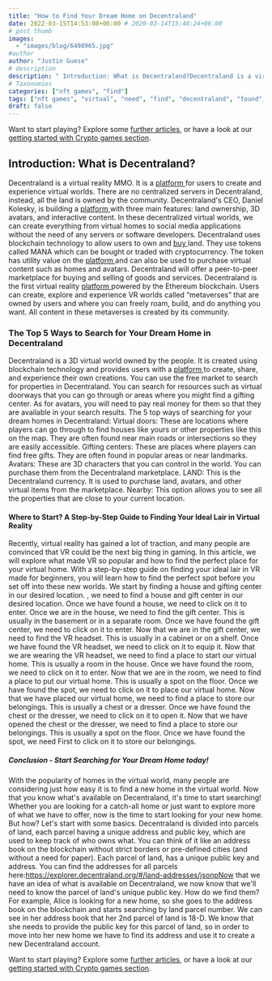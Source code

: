```yaml
---
title: "How to Find Your Dream Home on Decentraland"
date: 2022-03-15T14:53:08+06:00 # 2020-03-14T15:40:24+06:00
# post thumb
images:
  - "images/blog/6498965.jpg"
#author
author: "Justin Guese"
# description
description: " Introduction: What is Decentraland?Decentraland is a virtual reality MMO. It is a [ platform ](https://accounts.binance.com/en/register?ref=37092355) for "
# Taxonomies
categories: ["nft games", "find"]
tags: ["nft games", "virtual", "need", "find", "decentraland", "found", "vr"]
draft: false
---
```



Want to start playing? Explore some [further articles](/blog/), or have a look at our [getting started with Crypto games section](/services/how-do-i-get-started/).


## Introduction: What is Decentraland?

Decentraland is a virtual reality MMO. It is a [ platform ](https://accounts.binance.com/en/register?ref=37092355) for users to create and experience virtual worlds. There are no centralized servers in Decentraland, instead, all the land is owned by the community. Decentraland's CEO, Daniel Kolesky, is building a [ platform ](https://accounts.binance.com/en/register?ref=37092355) with three main features: land ownership, 3D avatars, and interactive content. In these decentralized virtual worlds, we can create everything from virtual homes to social media applications without the need of any servers or software developers. Decentraland uses blockchain technology to allow users to own and [ buy ](https://accounts.binance.com/en/register?ref=37092355) land. They use tokens called MANA which can be bought or traded with cryptocurrency. The token has utility value on the [ platform ](https://accounts.binance.com/en/register?ref=37092355) and can also be used to purchase virtual content such as homes and avatars. Decentraland will offer a peer-to-peer marketplace for buying and selling of goods and services. Decentraland is the first virtual reality [ platform ](https://accounts.binance.com/en/register?ref=37092355) powered by the Ethereum blockchain. Users can create, explore and experience VR worlds called “metaverses” that are owned by users and where you can freely roam, build, and do anything you want. All content in these metaverses is created by its community.

### The Top 5 Ways to Search for Your Dream Home in Decentraland

Decentraland is a 3D virtual world owned by the people. It is created using blockchain technology and provides users with a [ platform ](https://accounts.binance.com/en/register?ref=37092355) to create, share, and experience their own creations.
You can use the free market to search for properties in Decentraland. You can search for resources such as virtual doorways that you can go through or areas where you might find a gifting center. As for avatars, you will need to pay real money for them so that they are available in your search results.
The 5 top ways of searching for your dream homes in Decentraland:
Virtual doors: These are locations where players can go through to find houses like yours or other properties like this on the map. They are often found near main roads or intersections so they are easily accessible. 
Gifting centers: These are places where players can find free gifts. They are often found in popular areas or near landmarks. 
Avatars: These are 3D characters that you can control in the world. You can purchase them from the Decentraland marketplace. 
LAND: This is the Decentraland currency. It is used to purchase land, avatars, and other virtual items from the marketplace.
Nearby: This option allows you to see all the properties that are close to your current location.

#### Where to Start? A Step-by-Step Guide to Finding Your Ideal Lair in Virtual Reality

Recently, virtual reality has gained a lot of traction, and many people are convinced that VR could be the next big thing in gaming.
In this article, we will explore what made VR so popular and how to find the perfect place for your virtual home. With a step-by-step guide on finding your ideal lair in VR made for beginners, you will learn how to find the perfect spot before you set off into these new worlds.
We start by finding a house and gifting center in our desired location.
, we need to find a house and gift center in our desired location. 
Once we have found a house, we need to click on it to enter. 
Once we are in the house, we need to find the gift center. This is usually in the basement or in a separate room. 
Once we have found the gift center, we need to click on it to enter. 
Now that we are in the gift center, we need to find the VR headset. This is usually in a cabinet or on a shelf. 
Once we have found the VR headset, we need to click on it to equip it. 
Now that we are wearing the VR headset, we need to find a place to start our virtual home. This is usually a room in the house. 
Once we have found the room, we need to click on it to enter. 
Now that we are in the room, we need to find a place to put our virtual home. This is usually a spot on the floor. 
Once we have found the spot, we need to click on it to place our virtual home. 
Now that we have placed our virtual home, we need to find a place to store our belongings. This is usually a chest or a dresser. 
Once we have found the chest or the dresser, we need to click on it to open it. 
Now that we have opened the chest or the dresser, we need to find a place to store our belongings. This is usually a spot on the floor. 
Once we have found the spot, we need First to click on it to store our belongings.

##### Conclusion - Start Searching for Your Dream Home today!

With the popularity of homes in the virtual world, many people are considering just how easy it is to find a new home in the virtual world. Now that you know what's available on Decentraland, it's time to start searching! Whether you are looking for a catch-all home or just want to explore more of what we have to offer, now is the time to start looking for your new home. But how? Let's start with some basics. 
Decentraland is divided into parcels of land, each parcel having a unique address and public key, which are used to keep track of who owns what. You can think of it like an address book on the blockchain without strict borders or pre-defined cities (and without a need for paper). Each parcel of land, has a unique public key and address. You can find the addresses for all parcels here:https://explorer.decentraland.org/#/land-addresses/jsonpNow that we have an idea of what is available on Decentraland, we now know that we'll need to know the parcel of land's unique public key. How do we find them? For example, Alice is looking for a new home, so she goes to the address book on the blockchain and starts searching by land parcel number. We can see in her address book that her 2nd parcel of land is 18-D. We know that she needs to provide the public key for this parcel of land, so in order to move into her new home we have to find its address and use it to create a new Decentraland account.



Want to start playing? Explore some [further articles](/blog/), or have a look at our [getting started with Crypto games section](/services/how-do-i-get-started/).

